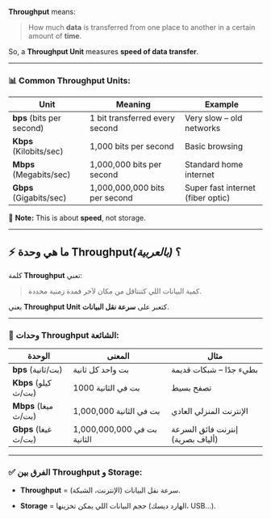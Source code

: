 

**Throughput** means:

> How much **data** is transferred from one place to another in a certain amount of **time**.

So, a **Throughput Unit** measures **speed of data transfer**.

---

### 📊 Common Throughput Units:

|Unit|Meaning|Example|
|---|---|---|
|**bps** (bits per second)|1 bit transferred every second|Very slow – old networks|
|**Kbps** (Kilobits/sec)|1,000 bits per second|Basic browsing|
|**Mbps** (Megabits/sec)|1,000,000 bits per second|Standard home internet|
|**Gbps** (Gigabits/sec)|1,000,000,000 bits per second|Super fast internet (fiber optic)|

🧠 **Note:** This is about **speed**, not storage.

---

## ⚡ ما هي وحدة Throughput؟ _(بالعربية)_

كلمة **Throughput** تعني:

> كمية البيانات اللي كتنتاقل من مكان لآخر فمدة زمنية محددة.

يعني **Throughput Unit** كتعبر على **سرعة نقل البيانات**.

---

### 🔢 وحدات Throughput الشائعة:

|الوحدة|المعنى|مثال|
|---|---|---|
|**bps** (بت/ثانية)|بت واحد كل ثانية|بطيء جدًا – شبكات قديمة|
|**Kbps** (كيلو بت/ث)|1000 بت في الثانية|تصفح بسيط|
|**Mbps** (ميغا بت/ث)|1,000,000 بت في الثانية|الإنترنت المنزلي العادي|
|**Gbps** (غيغا بت/ث)|1,000,000,000 بت في الثانية|إنترنت فائق السرعة (ألياف بصرية)|

---

### ✅ الفرق بين Throughput و Storage:

- **Throughput** = سرعة نقل البيانات (الإنترنت، الشبكة).
    
- **Storage** = حجم البيانات اللي يمكن تخزينها (الهارد ديسك، USB...).
